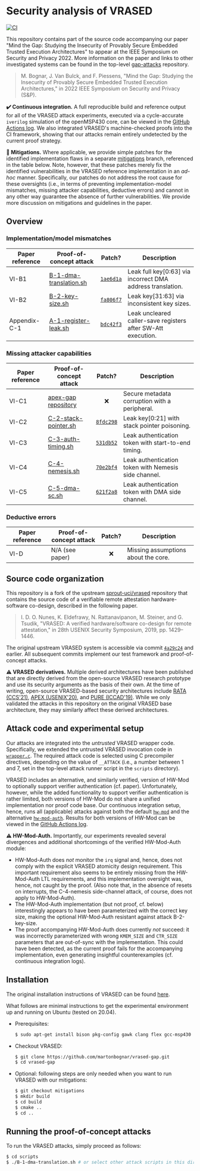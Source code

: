 # Security analysis of VRASED

[![CI](https://github.com/martonbognar/vrased-gap/actions/workflows/ci.yaml/badge.svg)](https://github.com/martonbognar/vrased-gap/actions/workflows/ci.yaml)

This repository contains part of the source code accompanying our paper "Mind
the Gap: Studying the Insecurity of Provably Secure Embedded Trusted Execution
Architectures" to appear at the IEEE Symposium on Security and Privacy 2022.
More information on the paper and links to other investigated systems can be
found in the top-level [gap-attacks](https://github.com/martonbognar/gap-attacks) repository.

> M. Bognar, J. Van Bulck, and F. Piessens, "Mind the Gap: Studying the Insecurity of Provably Secure Embedded Trusted Execution Architectures," in 2022 IEEE Symposium on Security and Privacy (S&P).

**:heavy_check_mark: Continuous integration.** 
A full reproducible build and reference output for all of the VRASED attack
experiments, executed via a cycle-accurate `iverilog` simulation of the
openMSP430 core, can be viewed in the [GitHub Actions log](https://github.com/martonbognar/vrased-gap/actions).
We also integrated VRASED's machine-checked proofs into the CI framework,
showing that our attacks remain entirely undetected by the current proof
strategy.

**:no_entry_sign: Mitigations.**
Where applicable, we provide simple patches for the identified implementation
flaws in a separate [mitigations](https://github.com/martonbognar/vrased-gap/tree/mitigations)
branch, referenced in the table below.
Note, however, that these patches merely fix the identified vulnerabilities in
the VRASED reference implementation in an _ad-hoc_ manner.
Specifically, our patches do not address the root cause for these oversights
(i.e., in terms of preventing implementation-model mismatches, missing attacker
capabilities, deductive errors) and cannot in any other way guarantee the
absence of further vulnerabilities.
We provide more discussion on mitigations and guidelines in the paper.

## Overview

### Implementation/model mismatches

| Paper reference | Proof-of-concept attack | Patch? | Description |
|-----------------|---------------|:-------------:|-------------|
| VI-B1           | [B-1-dma-translation.sh](scripts/B-1-dma-translation.sh) | [`1ae6d1a`](https://github.com/martonbognar/vrased-gap/commit/1ae6d1a53c7d7632c89aaf98ae73617bc193376d) | Leak full key[0:63] via incorrect DMA address translation. |
| VI-B2           | [B-2-key-size.sh](scripts/B-2-key-size.sh) | [`fa806f7`](https://github.com/martonbognar/vrased-gap/commit/fa806f787353e078bb9e2e470a5eea90288fef12) | Leak key[31:63] via inconsistent key sizes. |
| Appendix-C-1    | [A-1-register-leak.sh](scripts/A-1-register-leak.sh) | [`bdc42f3`](https://github.com/martonbognar/vrased-gap/commit/bdc42f36aa4f1a355397a85b5413af43ee2c1d68) | Leak uncleared caller-save registers after SW-Att execution. |

### Missing attacker capabilities

| Paper reference | Proof-of-concept attack | Patch? | Description |
|-----------------|---------------|:-------------:|-------------|
| VI-C1           | [apex-gap repository](https://github.com/martonbognar/apex-gap) | :x: | Secure metadata corruption with a peripheral. |
| VI-C2           | [C-2-stack-pointer.sh](scripts/C-2-stack-pointer.sh) | [`8fdc298`](https://github.com/martonbognar/vrased-gap/commit/8fdc2988c6908f7f6d96685eab6370e57bc4eaba) | Leak key[0:21] with stack pointer poisoning. |
| VI-C3           | [C-3-auth-timing.sh](scripts/C-3-auth-timing.sh) | [`531db52`](https://github.com/martonbognar/vrased-gap/commit/531db52f07e3a26dbc5a6f11c621f82bcbbe775d) | Leak authentication token with start-to-end timing. |
| VI-C4           | [C-4-nemesis.sh](scripts/C-4-nemesis.sh) | [`70e2bf4`](https://github.com/martonbognar/vrased-gap/commit/70e2bf4c294e6b1cc7fbff20b01b7295d0f990f9) | Leak authentication token with Nemesis side channel. |
| VI-C5           | [C-5-dma-sc.sh](scripts/C-5-dma-sc.sh) | [`621f2a8`](https://github.com/martonbognar/vrased-gap/commit/621f2a8b40579adc198b4261c63d5ded91a64a6d) | Leak authentication token with DMA side channel. |

### Deductive errors

| Paper reference | Proof-of-concept attack | Patch? | Description |
|-----------------|---------------|:-------------:|-------------|
| VI-D | N/A (see paper) | :x: | Missing assumptions about the core. |

## Source code organization

This repository is a fork of the upstream
[sprout-uci/vrased](https://github.com/sprout-uci/vrased)
repository that contains the source code of a verifiable remote attestation
hardware-software co-design, described in the following paper.

> I. D. O. Nunes, K. Eldefrawy, N. Rattanavipanon, M. Steiner, and G. Tsudik, "VRASED: A verified hardware/software co-design for remote attestation," in 28th USENIX Security Symposium, 2019, pp. 1429–1446.

The original upstream VRASED system is accessible via commit
[`4a29c24`](https://github.com/martonbognar/vrased-gap/commit/4a29c248d55b132bacf2fd0e8b659d561478b8b6)
and earlier. All subsequent commits implement our test framework and
proof-of-concept attacks.

**:warning: VRASED derivatives.**
Multiple derived architectures have been published that are
directly derived from the open-source VRASED research prototype and
use its security arguments as the basis of their own.
At the time of writing, open-source VRASED-based security architectures include
[RATA (CCS'21)](https://github.com/sprout-uci/RATA),
[APEX (USENIX'20)](https://github.com/sprout-uci/APEX), and
[PURE (ICCAD'19)](https://github.com/sprout-uci/vrased/tree/pure).
While we only validated the attacks in this repository on the original VRASED
base architecture, they may similarly affect these derived architectures.

## Attack code and experimental setup

Our attacks are integrated into the _untrusted_ VRASED wrapper code.
Specifically, we extended the untrusted VRASED invocation code in
[`wrapper.c`](vrased/sw-att/wrapper.c#L113).
The required attack code is selected using C precompiler directives, depending
on the value of `__ATTACK` (i.e., a number between 1 and 7, set in the
top-level attack runner script in the `scripts` directory).

VRASED includes an alternative, and similarly verified,
version of HW-Mod to optionally support verifier authentication (cf. paper).
Unfortunately, however, while the added functionality to support verifier
authentication is rather limited, both versions of HW-Mod do not share a
unified implementation nor proof code base.
Our continuous integration setup, hence, runs all (applicable) attacks against
both the default [`hw-mod`](vrased/hw-mod) and the alternative
[`hw-mod-auth`](vrased/hw-mod/hw-mod-auth).
Results for both versions of HW-Mod can be viewed in the [GitHub Actions
log](https://github.com/martonbognar/vrased-gap/actions).

**:warning: HW-Mod-Auth.** 
Importantly, our experiments revealed several divergences and additional
shortcomings of the verified HW-Mod-Auth module:
* HW-Mod-Auth does _not_ monitor the `irq` signal and, hence, does not comply
  with the explicit VRASED atomicity design requirement. This important
  requirement also seems to be entirely missing from the HW-Mod-Auth LTL
  requirements, and this implementation oversight was, hence, not caught by the
  proof.  (Also note that, in the absence of resets on interrupts, the
  C-4-nemesis side-channel attack, of course, does not apply to HW-Mod-Auth).
* The HW-Mod-Auth implementation (but not proof, cf. below) interestingly
  appears to have been parameterized with the correct key size, making
  the optional HW-Mod-Auth resistant against attack B-2-key-size.
* The proof accompanying HW-Mod-Auth does currently _not_ succeed: it was
  incorrectly parameterized with wrong `KMEM_SIZE` and `CTR_SIZE` parameters
  that are out-of-sync with the implementation. This could have been detected,
  as the current proof fails for the accompanying implementation, even
  generating insightful counterexamples (cf. continuous integration logs).

## Installation

The original installation instructions of VRASED can be found [here](README-original.md).

What follows are minimal instructions to get the experimental environment up and running on Ubuntu (tested on 20.04).

- Prerequisites:
  ```bash
  $ sudo apt-get install bison pkg-config gawk clang flex gcc-msp430 iverilog expect-dev libffi-dev
  ```
- Checkout VRASED:
  ```bash
  $ git clone https://github.com/martonbognar/vrased-gap.git
  $ cd vrased-gap
  ```
- Optional: following steps are only needed when you want to run VRASED with our mitigations:
  ```bash
  $ git checkout mitigations
  $ mkdir build
  $ cd build
  $ cmake ..
  $ cd ..
  ```

## Running the proof-of-concept attacks

To run the VRASED attacks, simply proceed as follows:

```bash
$ cd scripts
$ ./B-1-dma-translation.sh # or select other attack scripts in this directory
```
